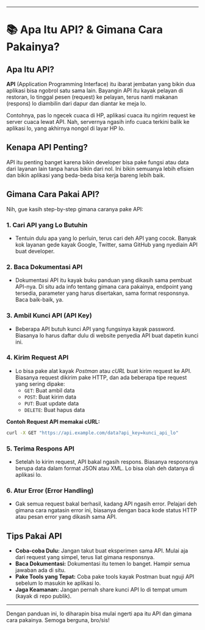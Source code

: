 
---

# 📚 Apa Itu API? & Gimana Cara Pakainya?

## Apa Itu API?

**API** (Application Programming Interface) itu ibarat jembatan yang bikin dua aplikasi bisa ngobrol satu sama lain. Bayangin API itu kayak pelayan di restoran, lo tinggal pesen (request) ke pelayan, terus nanti makanan (respons) lo diambilin dari dapur dan diantar ke meja lo.

Contohnya, pas lo ngecek cuaca di HP, aplikasi cuaca itu ngirim request ke server cuaca lewat API. Nah, servernya ngasih info cuaca terkini balik ke aplikasi lo, yang akhirnya nongol di layar HP lo.

## Kenapa API Penting?

API itu penting banget karena bikin developer bisa pake fungsi atau data dari layanan lain tanpa harus bikin dari nol. Ini bikin semuanya lebih efisien dan bikin aplikasi yang beda-beda bisa kerja bareng lebih baik.

## Gimana Cara Pakai API?

Nih, gue kasih step-by-step gimana caranya pake API:

### 1. **Cari API yang Lo Butuhin**
   - Tentuin dulu apa yang lo perluin, terus cari deh API yang cocok. Banyak kok layanan gede kayak Google, Twitter, sama GitHub yang nyediain API buat developer.

### 2. **Baca Dokumentasi API**
   - Dokumentasi API itu kayak buku panduan yang dikasih sama pembuat API-nya. Di situ ada info tentang gimana cara pakainya, endpoint yang tersedia, parameter yang harus disertakan, sama format responsnya. Baca baik-baik, ya.

### 3. **Ambil Kunci API (API Key)**
   - Beberapa API butuh kunci API yang fungsinya kayak password. Biasanya lo harus daftar dulu di website penyedia API buat dapetin kunci ini.

### 4. **Kirim Request API**
   - Lo bisa pake alat kayak *Postman* atau *cURL* buat kirim request ke API. Biasanya request dikirim pake HTTP, dan ada beberapa tipe request yang sering dipake:
     - `GET`: Buat ambil data
     - `POST`: Buat kirim data
     - `PUT`: Buat update data
     - `DELETE`: Buat hapus data

   **Contoh Request API memakai cURL:**

   ```bash
   curl -X GET "https://api.example.com/data?api_key=kunci_api_lo"
   ```

### 5. **Terima Respons API**
   - Setelah lo kirim request, API bakal ngasih respons. Biasanya responsnya berupa data dalam format JSON atau XML. Lo bisa olah deh datanya di aplikasi lo.

### 6. **Atur Error (Error Handling)**
   - Gak semua request bakal berhasil, kadang API ngasih error. Pelajari deh gimana cara ngatasin error ini, biasanya dengan baca kode status HTTP atau pesan error yang dikasih sama API.

## Tips Pakai API

- **Coba-coba Dulu:** Jangan takut buat eksperimen sama API. Mulai aja dari request yang simpel, terus liat gimana responsnya.
- **Baca Dokumentasi:** Dokumentasi itu temen lo banget. Hampir semua jawaban ada di situ.
- **Pake Tools yang Tepat:** Coba pake tools kayak Postman buat nguji API sebelum lo masukin ke aplikasi lo.
- **Jaga Keamanan:** Jangan pernah share kunci API lo di tempat umum (kayak di repo publik).

---

Dengan panduan ini, lo diharapin bisa mulai ngerti apa itu API dan gimana cara pakainya. Semoga berguna, bro/sis!


